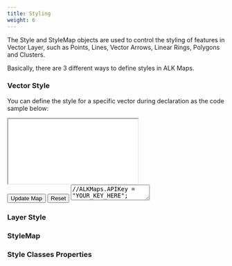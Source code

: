 ```yaml
---
title: Styling
weight: 6
---
```


The Style and StyleMap objects are used to control the styling of features in Vector Layer, such as Points, Lines, Vector Arrows, Linear Rings, Polygons and Clusters.

Basically, there are 3 different ways to define styles in ALK Maps.

### Vector Style

You can define the style for a specific vector during declaration as the code sample below:

 <div class="codeSampleBlock">
                <div>
                    <div class="scrollBlocker"></div>
                    <iframe class="mapFrame" src="Blank"></iframe>
                </div>
                <button class="codeUpdateButton btn">Update Map</button>
                <button class="codeResetButton btn btn-link">Reset</button>
                <textarea class="codeTextArea code">
//ALKMaps.APIKey = "YOUR_KEY_HERE";

var map = new ALKMaps.Map("map");
var layer = new ALKMaps.Layer.BaseMap( "ALK Maps", {}, {displayInLayerSwitcher: false});
var vectorLayer = new ALKMaps.Layer.Vector("Vector Layer");
map.addLayers([layer,vectorLayer]);

map.setCenter(new ALKMaps.LonLat(-74.655522, 40.367494).transform(new ALKMaps.Projection("EPSG:4326"), map.getProjectionObject()), 8);

var pointFeature = new ALKMaps.Feature.Vector(
new ALKMaps.Geometry.Point(-74.655522, 40.367494).transform(new ALKMaps.Projection("EPSG:4326"), map.getProjectionObject()),
null,
{
pointRadius: 10,
fillColor: "#4444FF",
label: "Store #463",
labelYOffset: 20,
fontWeight: "bold",
fontColor: "#0000AA"
}
);

var lineFeature = new ALKMaps.Feature.Vector(
new ALKMaps.Geometry.LineString([
new ALKMaps.Geometry.Point(-75.675522, 40.317494).transform(new ALKMaps.Projection("EPSG:4326"), map.getProjectionObject()),
new ALKMaps.Geometry.Point(-76.177727, 39.924195).transform(new ALKMaps.Projection("EPSG:4326"), map.getProjectionObject())
]),
null,
{
strokeColor: "#EE33EE",
strokeWidth: 10
}
);
vectorLayer.addFeatures([pointFeature, lineFeature]);
</textarea>

### Layer Style

### StyleMap

### Style Classes Properties
